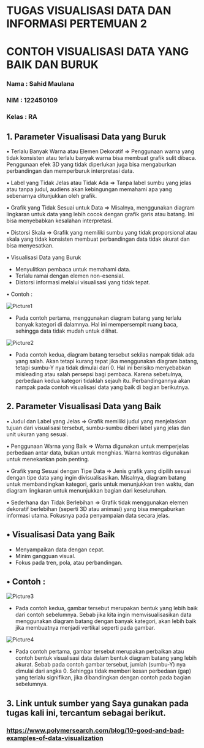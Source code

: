 # TUGAS VISUALISASI DATA DAN INFORMASI PERTEMUAN 2
# CONTOH VISUALISASI DATA YANG BAIK DAN BURUK

### Nama		: Sahid Maulana
### NIM		  : 122450109
### Kelas		: RA

## 1.	Parameter Visualisasi Data yang Buruk
 •	Terlalu Banyak Warna atau Elemen Dekoratif
=> Penggunaan warna yang tidak konsisten atau terlalu banyak warna bisa membuat grafik sulit dibaca. Penggunaan efek 3D yang tidak diperlukan juga bisa mengaburkan perbandingan dan memperburuk interpretasi data.

•	Label yang Tidak Jelas atau Tidak Ada
=> Tanpa label sumbu yang jelas atau tanpa judul, audiens akan kebingungan memahami apa yang sebenarnya ditunjukkan oleh grafik.

 •	Grafik yang Tidak Sesuai untuk Data
=> Misalnya, menggunakan diagram lingkaran untuk data yang lebih cocok dengan grafik garis atau batang. Ini bisa menyebabkan kesalahan interpretasi.

 •	Distorsi Skala
=> Grafik yang memiliki sumbu yang tidak proporsional atau skala yang tidak konsisten membuat perbandingan data tidak akurat dan bisa menyesatkan.

 •	Visualisasi Data yang Buruk
-	Menyulitkan pembaca untuk memahami data.
-	Terlalu ramai dengan elemen non-esensial.
-	Distorsi informasi melalui visualisasi yang tidak tepat.

 •	Contoh :

![Picture1](https://github.com/user-attachments/assets/10a46906-bb4a-4f23-b8ed-b1028dc52a68)

-	Pada contoh pertama, menggunakan diagram batang yang terlalu banyak kategori di dalamnya. Hal ini mempersempit ruang baca, sehingga data tidak mudah untuk dilihat.
  
![Picture2](https://github.com/user-attachments/assets/1388a2c7-bb72-4dfa-a5e9-0809b4ce9b37)

-	Pada contoh kedua, diagram batang tersebut sekilas nampak tidak ada yang salah. Akan tetapi kurang tepat jika menggunakan diagram batang, tetapi sumbu-Y nya tidak dimulai dari 0. Hal ini berisiko menyebabkan misleading atau salah persepsi bagi pembaca. Karena sebetulnya, perbedaan kedua kategori tidaklah sejauh itu. Perbandingannya akan nampak pada contoh visualisasi data yang baik di bagian berikutnya.


## 2.	Parameter Visualisasi Data yang Baik
 •	Judul dan Label yang Jelas
=> Grafik memiliki judul yang menjelaskan tujuan dari visualisasi tersebut, sumbu-sumbu diberi label yang jelas dan unit ukuran yang sesuai.

 •	Penggunaan Warna yang Baik
=> Warna digunakan untuk memperjelas perbedaan antar data, bukan untuk menghias. Warna kontras digunakan untuk menekankan poin penting.

 •	Grafik yang Sesuai dengan Tipe Data
=> Jenis grafik yang dipilih sesuai dengan tipe data yang ingin divisualisasikan. Misalnya, diagram batang untuk membandingkan kategori, garis untuk menunjukkan tren waktu, dan diagram lingkaran untuk menunjukkan bagian dari keseluruhan.

 •	Sederhana dan Tidak Berlebihan 
=> Grafik tidak menggunakan elemen dekoratif berlebihan (seperti 3D atau animasi) yang bisa mengaburkan informasi utama. Fokusnya pada penyampaian data secara jelas.

## •	Visualisasi Data yang Baik
- Menyampaikan data dengan cepat.
- Minim gangguan visual.
- Fokus pada tren, pola, atau perbandingan.

## •	Contoh :

![Picture3](https://github.com/user-attachments/assets/92d1d2eb-213e-453d-804d-a2d7632fc129)

-	Pada contoh kedua, gambar tersebut merupakan bentuk yang lebih baik dari contoh sebelumnya. Sebab jika kita ingin memvisualisasikan data menggunakan diagram batang dengan banyak kategori, akan lebih baik jika membuatnya menjadi vertikal seperti pada gambar.

  ![Picture4](https://github.com/user-attachments/assets/ba419e1e-4706-4857-929f-8895ff94029f)

-	Pada contoh pertama, gambar tersebut merupakan perbaikan atau contoh bentuk visualisasi data dalam bentuk diagram batang yang lebih akurat. Sebab pada contoh gambar tersebut, jumlah (sumbu-Y) nya dimulai dari angka 0. Sehingga tidak memberi kesan perbedaan (gap) yang terlalu signifikan, jika dibandingkan dengan contoh pada bagian sebelumnya.


## 3.	Link untuk sumber yang Saya gunakan pada tugas kali ini, tercantum sebagai berikut.
### https://www.polymersearch.com/blog/10-good-and-bad-examples-of-data-visualization
